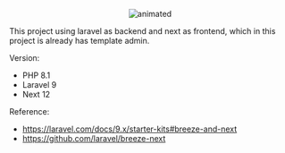 <p style="text-align:center">
  
</p>

<p align="center">
  <img src="![](https://github.com/SoulXin/Laravel-Breeze-Next/blob/master/Ez.gif)" alt="animated" />
</p>

This project using laravel as backend and next as frontend, which in this project is already has template admin.

Version:
- PHP 8.1
- Laravel 9
- Next 12

Reference:
- https://laravel.com/docs/9.x/starter-kits#breeze-and-next
- https://github.com/laravel/breeze-next
